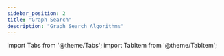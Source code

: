 ```yaml
---
sidebar_position: 2
title: "Graph Search"
description: "Graph Search Algorithms"
---
```

import Tabs from '@theme/Tabs';
import TabItem from '@theme/TabItem';

